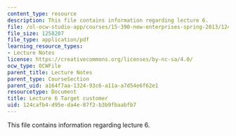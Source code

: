 ```yaml
---
content_type: resource
description: This file contains information regarding lecture 6.
file: /ol-ocw-studio-app/courses/15-390-new-enterprises-spring-2013/124cafb4d95eda4e87f2b3b9fbaabfb7_MIT15_390S13_lec06.pdf
file_size: 1258207
file_type: application/pdf
learning_resource_types:
- Lecture Notes
license: https://creativecommons.org/licenses/by-nc-sa/4.0/
ocw_type: OCWFile
parent_title: Lecture Notes
parent_type: CourseSection
parent_uid: a164f7aa-1324-93c6-a11a-a7d54e6f62e1
resourcetype: Document
title: Lecture 6 Target customer
uid: 124cafb4-d95e-da4e-87f2-b3b9fbaabfb7
---
```

This file contains information regarding lecture 6.
